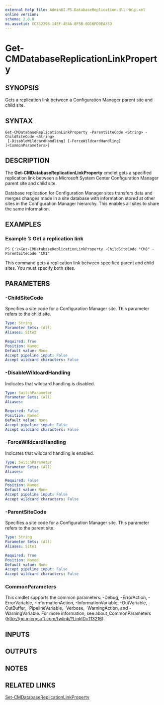 ```yaml
---
external help file: AdminUI.PS.DatabaseReplication.dll-Help.xml
online version: 
schema: 2.0.0
ms.assetid: CC332293-14EF-4E4A-8F5B-0D16FD9EA33D
---
```


# Get-CMDatabaseReplicationLinkProperty

## SYNOPSIS
Gets a replication link between a Configuration Manager parent site and child site.

## SYNTAX

```
Get-CMDatabaseReplicationLinkProperty -ParentSiteCode <String> -ChildSiteCode <String>
 [-DisableWildcardHandling] [-ForceWildcardHandling] [<CommonParameters>]
```

## DESCRIPTION
The **Get-CMDatabaseReplicationLinkProperty** cmdlet gets a specified replication link between a Microsoft System Center Configuration Manager parent site and child site.

Database replication for Configuration Manager sites transfers data and merges changes made in a site database with information stored at other sites in the Configuration Manager hierarchy.
This enables all sites to share the same information.

## EXAMPLES

### Example 1: Get a replication link
```
PS C:\>Get-CMDatabaseReplicationLinkProperty -ChildSiteCode "CM8" -ParentSiteCode "CM1"
```

This command gets a replication link between specified parent and child sites.
You must specify both sites.

## PARAMETERS

### -ChildSiteCode
Specifies a site code for a Configuration Manager site.
This parameter refers to the child site.

```yaml
Type: String
Parameter Sets: (All)
Aliases: Site2

Required: True
Position: Named
Default value: None
Accept pipeline input: False
Accept wildcard characters: False
```

### -DisableWildcardHandling
Indicates that wildcard handling is disabled.

```yaml
Type: SwitchParameter
Parameter Sets: (All)
Aliases: 

Required: False
Position: Named
Default value: None
Accept pipeline input: False
Accept wildcard characters: False
```

### -ForceWildcardHandling
Indicates that wildcard handling is enabled.

```yaml
Type: SwitchParameter
Parameter Sets: (All)
Aliases: 

Required: False
Position: Named
Default value: None
Accept pipeline input: False
Accept wildcard characters: False
```

### -ParentSiteCode
Specifies a site code for a Configuration Manager site.
This parameter refers to the parent site.

```yaml
Type: String
Parameter Sets: (All)
Aliases: Site1

Required: True
Position: Named
Default value: None
Accept pipeline input: False
Accept wildcard characters: False
```

### CommonParameters
This cmdlet supports the common parameters: -Debug, -ErrorAction, -ErrorVariable, -InformationAction, -InformationVariable, -OutVariable, -OutBuffer, -PipelineVariable, -Verbose, -WarningAction, and -WarningVariable. For more information, see about_CommonParameters (http://go.microsoft.com/fwlink/?LinkID=113216).

## INPUTS

## OUTPUTS

## NOTES

## RELATED LINKS

[Set-CMDatabaseReplicationLinkProperty](./Set-CMDatabaseReplicationLinkProperty.md)



